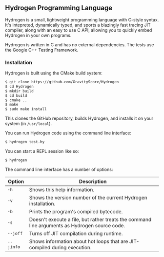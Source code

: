 
Hydrogen Programming Language
-----------------------------

Hydrogen is a small, lightweight programming language with C-style syntax.
It's intepreted, dynamically typed, and sports a blazingly fast tracing JIT compiler,
along with an easy to use C API, allowing you to quickly embed Hydrogen in your own programs.

Hydrogen is written in C and has no external dependencies. The tests use the Google C++ Testing Framework.


### Installation

Hydrogen is built using the CMake build system:

```bash
$ git clone https://github.com/GravityScore/Hydrogen
$ cd Hydrogen
$ mkdir build
$ cd build
$ cmake ..
$ make
$ sudo make install
```

This clones the GitHub repository, builds Hydrogen, and installs it on your system (in `/usr/local`).

You can run Hydrogen code using the command line interface:

```bash
$ hydrogen test.hy
```

You can start a REPL session like so:

```bash
$ hydrogen
```

The command line interface has a number of options:

Option    | Description
--------- | -----------
`-h`      | Shows this help information.
`-v`      | Shows the version number of the current Hydrogen installation.
`-b`      | Prints the program's compiled bytecode.
`-s`      | Doesn't execute a file, but rather treats the command line arguments as Hydrogen source code.
`--joff`  | Turns off JIT compilation during runtime.
`--jinfo` | Shows information about hot loops that are JIT-compiled during execution.
